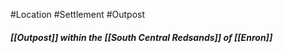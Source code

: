 #Location #Settlement #Outpost
##### [[Outpost]] within the [[South Central Redsands]] of [[Enron]]







